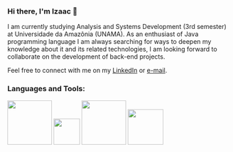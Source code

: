 ### Hi there, I'm Izaac 👋

I am currently studying Analysis and Systems Development (3rd semester) at Universidade da Amazônia (UNAMA). As an enthusiast of Java programming language I am always searching for ways to deepen my knowledge about it and its related technologies, I am looking forward to collaborate on the development of back-end projects.

Feel free to connect with me on my [LinkedIn](www.linkedin.com/in/izaac-rego-cardoso) or [e-mail](https://mail.google.com/mail/u/0/?tab=rm&ogbl#inbox).

### Languages and Tools:
  <div>
        <img src="https://cdn.icon-icons.com/icons2/2415/PNG/512/java_original_wordmark_logo_icon_146459.png" width="100"/>
        <img src="https://encrypted-tbn0.gstatic.com/images?q=tbn:ANd9GcTeXw60PqPfzbgirJoDQ_mmEO4_7O2NGhYr-P7lp7lMPlyVH4i1hQtM06Gg0rfDUJzHPrI&usqp=CAU" width="59"/>
        <!--img src="https://cdn.icon-icons.com/icons2/1508/PNG/512/officedatabase_104402.png" width="60"/-->
        <img src="https://e-tinet.com/wp-content/uploads/2018/10/MySQL-banco-de-dados-linux-1024x512-1-2-1024x512.png" width="100" high="400"/>
        <img src="https://repository-images.githubusercontent.com/657248114/d3c7b91a-b285-4d1e-8429-5de1acc5f61e" width="80"/>
  </div>    

<!--![Uploading java.png…]()

**Izaac-Cardoso/Izaac-Cardoso** is a ✨ _special_ ✨ repository because its `README.md` (this file) appears on your GitHub profile.

Here are some ideas to get you started:

I am currently studying Analysis and Systems Development (3rd semester) at Universidade da Amazônia (UNAMA). As an enthusiast of Java programming language I am always searching for ways to deepen my knowledge about it and its related technologies, I am looking forward to collaborate on the development of back-end projects. 
      
- 👯 I’m looking to collaborate on ...
- 🤔 I’m looking for help with ...
- 💬 Ask me about ...
- 📫 How to reach me: ...
- 😄 Pronouns: ...
- ⚡ Fun fact: ...
-->
